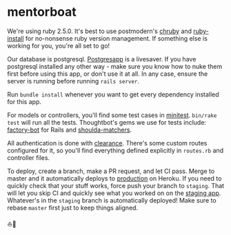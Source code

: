 # mentorboat

We're using ruby 2.5.0. It's best to use postmodern's [chruby](https://github.com/postmodern/chruby) and [ruby-install](https://github.com/postmodern/ruby-install) for no-nonsense ruby version management. If something else is working for you, you're all set to go!

Our database is postgresql. [Postgresapp](http://postgresapp.com) is a livesaver. If you have postgresql installed any other way - make sure you know how to nuke them first before using this app, or don't use it at all.
In any case, ensure the server is running before running `rails server`.

Run `bundle install` whenever you want to get every dependency installed for this app.

For models or controllers, you'll find some test cases in [minitest](https://github.com/seattlerb/minitest).
`bin/rake test` will run all the tests.
Thoughtbot's gems we use for tests include: [factory-bot](https://github.com/thoughtbot/factory_bot) for Rails and [shoulda-matchers](https://github.com/thoughtbot/shoulda-matchers).

All authentication is done with [clearance](https://github.com/thoughtbot/clearance). There's some custom routes configured for it, so you'll find everything defined explicitly in `routes.rb` and controller files.

To deploy, create a branch, make a PR request, and let CI pass. Merge to master and it automatically deploys to [production](https://dashboard.heroku.com/apps/mentorboat-v1-production) on Heroku.
If you need to quickly check that your stuff works, force push your branch to `staging`. That will let you skip CI and quickly see what you worked on on the [staging app](https://dashboard.heroku.com/apps/mentorboat-v1-staging). Whatever's in the `staging` branch is automatically deployed! Make sure to rebase `master` first just to keep things aligned.

⛵🚀
